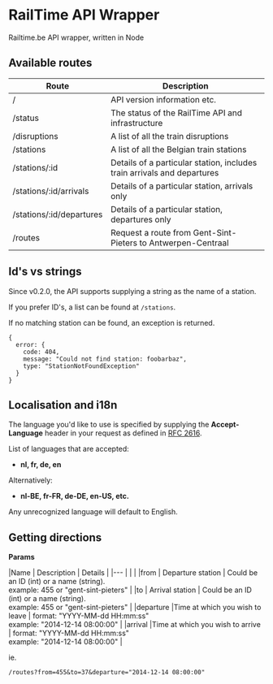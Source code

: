 # RailTime API Wrapper


Railtime.be API wrapper, written in Node

## Available routes

|Route                |Description|
|---                  |---|
|/                    |API version information etc.|
|/status              |The status of the RailTime API and infrastructure|
|/disruptions         |A list of all the train disruptions|
|/stations            |A list of all the Belgian train stations|
|/stations/:id        |Details of a particular station, includes train arrivals and departures|
|/stations/:id/arrivals   |Details of a particular station, arrivals only|
|/stations/:id/departures |Details of a particular station, departures only|
|/routes          |Request a route from Gent-Sint-Pieters to Antwerpen-Centraal|

## Id's vs strings

Since v0.2.0, the API supports supplying a string as the name of a station.

If you prefer ID's, a list can be found at `/stations`.

If no matching station can be found, an exception is returned.

```
{
  error: {
    code: 404,
    message: "Could not find station: foobarbaz",
    type: "StationNotFoundException"
  }
}
```

## Localisation and i18n

The language you'd like to use is specified by supplying the **Accept-Language** header in your request as defined in [RFC 2616](http://www.w3.org/Protocols/rfc2616/rfc2616-sec14.html#sec14.4).

List of languages that are accepted:

- **nl, fr, de, en**

Alternatively:

- **nl-BE, fr-FR, de-DE, en-US, etc.**

Any unrecognized language will default to English.

## Getting directions

**Params**

|Name   | Description | Details |
|---    | | |
|from   | Departure station | Could be an ID (int) or a name (string). <br> example: 455 or "gent-sint-pieters" |
|to   | Arrival station | Could be an ID (int) or a name (string). <br> example: 455 or "gent-sint-pieters" |
|departure  |Time at which you wish to leave | format: "YYYY-MM-dd HH:mm:ss" <br> example: "2014-12-14 08:00:00" |
|arrival  |Time at which you wish to arrive | format: "YYYY-MM-dd HH:mm:ss" <br> example: "2014-12-14 08:00:00" |

ie.

`/routes?from=455&to=37&departure="2014-12-14 08:00:00"`
